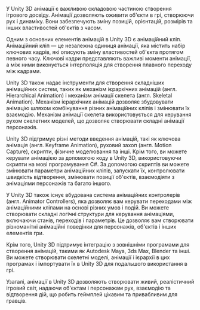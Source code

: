 У Unity 3D анімації є важливою складовою частиною створення ігрового досвіду. Анімації дозволяють оживити об'єкти в грі, створюючи рух і динаміку. Вони забезпечують зміну позицій, орієнтацій, розмірів та інших властивостей об'єктів з часом.

Одним з основних елементів анімацій в Unity 3D є анімаційний кліп. Анімаційний кліп — це незалежна одиниця анімації, яка містить набір ключових кадрів, які описують зміну властивостей об'єкта протягом певного часу. Ключові кадри представляють важливі моменти анімації, а між ними виконується інтерполяція для створення плавного переходу між кадрами.

Unity 3D також надає інструменти для створення складніших анімаційних систем, таких як механізм ієрархічних анімацій (англ. Hierarchical Animation) і механізм анімації скелета (англ. Skeletal Animation). Механізм ієрархічних анімацій дозволяє збудовувати анімацію шляхом комбінування різних анімаційних кліпів і змінювати їх взаємодію. Механізм анімації скелета використовується для керування рухом скелетних моделей, що дозволяє створювати складні анімації персонажів.

Unity 3D підтримує різні методи введення анімацій, такі як ключова анімація (англ. Keyframe Animation), руховий захоп (англ. Motion Capture), скрипти, фізичне моделювання та інші. Крім того, ви можете керувати анімацією за допомогою коду в Unity 3D, використовуючи скрипти на мові програмування C#. За допомогою скриптів ви можете змінювати параметри анімаційних кліпів, запускати їх, контролювати швидкість відтворення, змінювати позиції об'єктів, взаємодіяти з анімаціями персонажів та багато іншого.

У Unity 3D також існує вбудована система анімаційних контролерів (англ. Animator Controllers), яка дозволяє вам керувати переходами між анімаційними кліпами на основі різних умов і подій. Ви можете створювати складні логічні структури для керування анімаціями, включаючи станів, переходів і параметрів. Це дозволяє вам створювати різноманітні анімаційні поведінки для персонажів, об'єктів і інших елементів гри.

Крім того, Unity 3D підтримує інтеграцію з зовнішніми програмами для створення анімацій, такими як Autodesk Maya, 3ds Max, Blender та інші. Ви можете створювати скелетні моделі, анімації і ієрархії в цих програмах і імпортувати їх в Unity 3D для подальшого використання в грі.

Узагалі, анімації в Unity 3D дозволяють створювати живий, реалістичний ігровий світ, надаючи об'єктам і персонажам рух, взаємодію та відтворення дій, що робить геймплей цікавим та привабливим для гравців.
